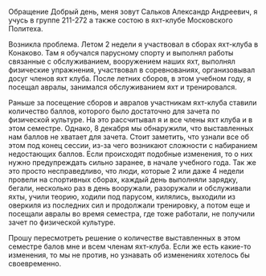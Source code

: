Обращение
Добрый день, меня зовут Сальков Александр Андреевич, я учусь в группе 211-272 а также состою в яхт-клубе Московского Политеха. 

Возникла проблема. 
Летом 2 недели я участвовал в сборах яхт-клуба в Конаково. Там я обучался парусному спорту и выполнял работы связанные с обслуживанием, вооружением наших яхт, выполнял физические упражнения, участвовал в соревнованиях, организовывал досуг членов яхт клуба. После летних сборов, в этом учебном году, я посещал авралы, занимался обслуживанием яхт и тренировался.

Раньше за посещение сборов и авралов участникам яхт-клуба ставили количество баллов, которого было достаточно для зачета по физической культуре. На это рассчитывал я и все члены яхт клуба и в этом семестре. Однако, 8 декабря мы обнаружили, что выставленных нам баллов не хватает для зачета. Стоит заметить, что узнали все об этом под конец сессии, из-за чего возникают сложности с набиранием недостающих баллов. Если происходят подобные изменения, то о них нужно предупреждать сильно заранее, в начале учебного года. Так же это просто несправедливо, что люди, которые 2 или даже 4 недели провели на спортивных сборах, каждый день выполняли зарядку, бегали, несколько раз в день вооружали, разоружали и обслуживали яхты, учили теорию, ходили под парусом, килялись, выходили из оверкиля из последних сил и продолжали тренировку, а потом еще и посещали авралы во время семестра, где тоже работали, не получили зачет по физической культуре.

Прошу пересмотреть решение о количестве выставленных в этом семестре балов мне и всем членам яхт-клуба. Если же есть какие-то изменения, то мы не против, но узнавать об изменениях хотелось бы своевременно.